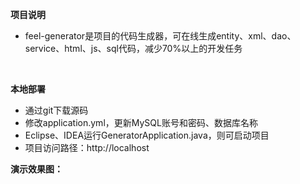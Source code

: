 **项目说明** 
- feel-generator是项目的代码生成器，可在线生成entity、xml、dao、service、html、js、sql代码，减少70%以上的开发任务
<br> 



 **本地部署**
- 通过git下载源码
- 修改application.yml，更新MySQL账号和密码、数据库名称
- Eclipse、IDEA运行GeneratorApplication.java，则可启动项目
- 项目访问路径：http://localhost

**演示效果图：**
